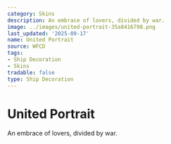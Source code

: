 ```yaml
---
category: Skins
description: An embrace of lovers, divided by war.
image: ../images/united-portrait-35a8416798.png
last_updated: '2025-09-17'
name: United Portrait
source: WFCD
tags:
- Ship Decoration
- Skins
tradable: false
type: Ship Decoration
---
```


# United Portrait

An embrace of lovers, divided by war.

